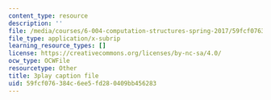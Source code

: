 ```yaml
---
content_type: resource
description: ''
file: /media/courses/6-004-computation-structures-spring-2017/59fcf076384c6ee5fd280409bb456283_S2c7pAFdP84.srt
file_type: application/x-subrip
learning_resource_types: []
license: https://creativecommons.org/licenses/by-nc-sa/4.0/
ocw_type: OCWFile
resourcetype: Other
title: 3play caption file
uid: 59fcf076-384c-6ee5-fd28-0409bb456283
---
```

